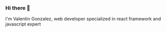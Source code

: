 ### Hi there 👋


I'm Valentin Gonzalez, web developer specialized in react framework and javascript expert
